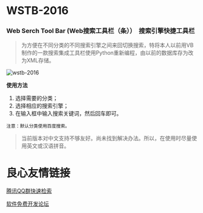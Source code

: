 # WSTB-2016
### Web Serch Tool Bar (Web搜索工具栏（条））  搜索引擎快捷工具栏
> 为方便在不同分类的不同搜索引擎之间来回切换搜索，特将本人以前用VB制作的一款搜索集成工具栏使用Python重新编程，由以前的数据库存为改为XML存储。

![wstb-2016](images/wstb-2016.png)

**使用方法**

1. 选择需要的分类；
1. 选择相应的搜索引擎；
1. 在输入框中输入搜索关键词，然后回车即可。


`注意：默认分类使用百度搜索。`


> 当前版本对中文支持不够友好。尚未找到解决办法。所以，在使用时尽量使用英文或汉语拼音。


 # 良心友情链接

[腾讯QQ群快速检索](http://u.720life.cn/s/8cf73f7c)

[软件免费开发论坛](http://u.720life.cn/s/bbb01dc0)